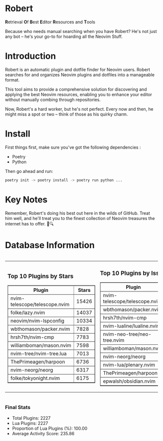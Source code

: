 # Robert

**R**etrieval
**O**f
**B**est
**E**ditor
**R**esources and
**T**ools

Because who needs manual searching when you have Robert?
He's not just any bot – he's your go-to for hoarding all the Neovim Stuff.

# Introduction
Robert is an automatic plugin and dotfile finder for Neovim users. Robert searches for and organizes Neovim plugins and dotfiles into a manageable format.

This tool aims to provide a comprehensive solution for discovering and applying the best Neovim resources, enabling you to enhance your editor without manually combing through repositories.

Now, Robert's a hard worker, but he's not perfect. Every now and then, he might miss a spot or two – think of those as his quirky charm. 

# Install
 First things first, make sure you've got the following dependencies :
  - Poetry 
  - Python 

Then go ahead and run:

```bash
poetry init -> poetry install -> poetry run python ...
```
# Key Notes

Remember, Robert's doing his best out here in the wilds of GitHub. Treat him well, and he'll treat you to the finest collection of Neovim treasures the internet has to offer. 🎩🔍


# Database Information

<div style='display:flex;flex-direction:row;justify-content:space-between;'><table><tr><td><h3>Top 10 Plugins by Stars</h3><table border="1"><tr><th>Plugin</th><th>Stars</th></tr><tr><td>nvim-telescope/telescope.nvim</td><td>15426</td></tr><tr><td>folke/lazy.nvim</td><td>14037</td></tr><tr><td>neovim/nvim-lspconfig</td><td>10334</td></tr><tr><td>wbthomason/packer.nvim</td><td>7828</td></tr><tr><td>hrsh7th/nvim-cmp</td><td>7783</td></tr><tr><td>williamboman/mason.nvim</td><td>7598</td></tr><tr><td>nvim-tree/nvim-tree.lua</td><td>7013</td></tr><tr><td>ThePrimeagen/harpoon</td><td>6736</td></tr><tr><td>nvim-neorg/neorg</td><td>6317</td></tr><tr><td>folke/tokyonight.nvim</td><td>6175</td></tr></table></td><td><h3>Top 10 Plugins by Issues</h3><table border="1"><tr><th>Plugin</th><th>Issues</th></tr><tr><td>nvim-telescope/telescope.nvim</td><td>362</td></tr><tr><td>wbthomason/packer.nvim</td><td>306</td></tr><tr><td>hrsh7th/nvim-cmp</td><td>274</td></tr><tr><td>nvim-lualine/lualine.nvim</td><td>222</td></tr><tr><td>nvim-neo-tree/neo-tree.nvim</td><td>220</td></tr><tr><td>williamboman/mason.nvim</td><td>187</td></tr><tr><td>nvim-neorg/neorg</td><td>176</td></tr><tr><td>nvim-lua/plenary.nvim</td><td>143</td></tr><tr><td>ThePrimeagen/harpoon</td><td>115</td></tr><tr><td>epwalsh/obsidian.nvim</td><td>114</td></tr></table></td><td><h3>Top 10 Plugins by Forks</h3><table border="1"><tr><th>Plugin</th><th>Forks</th></tr><tr><td>neovim/nvim-lspconfig</td><td>2052</td></tr><tr><td>nvim-telescope/telescope.nvim</td><td>824</td></tr><tr><td>nvim-tree/nvim-tree.lua</td><td>603</td></tr><tr><td>nvim-lualine/lualine.nvim</td><td>462</td></tr><tr><td>folke/tokyonight.nvim</td><td>410</td></tr><tr><td>hrsh7th/nvim-cmp</td><td>386</td></tr><tr><td>ThePrimeagen/harpoon</td><td>364</td></tr><tr><td>folke/lazy.nvim</td><td>336</td></tr><tr><td>jackMort/ChatGPT.nvim</td><td>311</td></tr><tr><td>nvimdev/lspsaga.nvim</td><td>285</td></tr></table></td></tr></table></div>

### Final Stats
- Total Plugins: 2227
- Lua Plugins: 2227
- Proportion of Lua Plugins (%): 100.00
- Average Activity Score: 235.86
